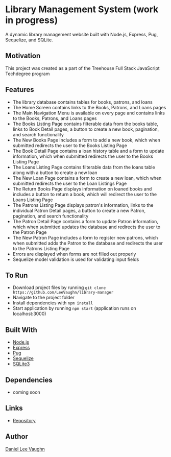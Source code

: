 # Library Management System (work in progress)

A dynamic library management website built with Node.js, Express, Pug, Sequelize, and SQLite.

## Motivation

This project was created as a part of the Treehouse Full Stack JavaScript Techdegree program

## Features

* The library database contains tables for books, patrons, and loans
* The Home Screen contains links to the Books, Patrons, and Loans pages
* The Main Navigation Menu is available on every page and contains links to the Books, Patrons, and Loans pages
* The Books Listing Page contains filterable data from the books table, links to Book Detail pages, a button to create a new book, pagination, and search functionality
* The New Books Page includes a form to add a new book, which when submitted redirects the user to the Books Listing Page
* The Book Detail Page contains a loan history table and a form to update information, which when submitted redirects the user to the Books Listing Page
* The Loans Listing Page contains filterable data from the loans table along with a button to create a new loan
* The New Loan Page contains a form to create a new loan, which when submitted redirects the user to the Loan Listings Page
* The Return Books Page displays information on loaned books and includes a button to return a book, which will redirect the user to the Loans Listing Page
* The Patrons Listing Page displays patron's information, links to the individual Patron Detail pages, a button to create a new Patron, pagination, and search functionality
* The Patron Detail Page contains a form to update Patron information, which when submitted updates the database and redirects the user to the Patron Page
* The New Patron Page includes a form to register new patrons, which when submitted adds the Patron to the database and redirects the user to the Patrons Listing Page
* Errors are displayed when forms are not filled out properly
* Sequelize model validation is used for validating input fields

## To Run

* Download project files by running ```git clone https://github.com/LeeVaughn/library-manager```
* Navigate to the project folder
* Install dependencies with ```npm install```
* Start application by running ```npm start``` (application runs on localhost:3000)

## Built With

* [Node.js](https://nodejs.org/en/)
* [Express](https://github.com/LeeVaughn/twitter-interface)
* [Pug](https://pugjs.org/api/getting-started.html)
* [Sequelize](https://www.npmjs.com/package/sequelize)
* [SQLite3](https://www.npmjs.com/package/sqlite3)

## Dependencies

* coming soon

## Links

* [Repository](https://github.com/LeeVaughn/library-manager)

## Author

[Daniel Lee Vaughn](https://github.com/LeeVaughn)
